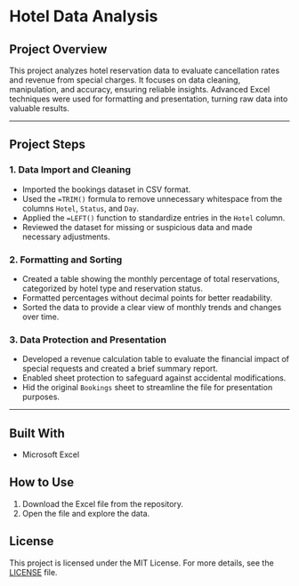 # Hotel Data Analysis

## Project Overview

This project analyzes hotel reservation data to evaluate cancellation rates and revenue from special charges. It focuses on data cleaning, manipulation, and accuracy, ensuring reliable insights. Advanced Excel techniques were used for formatting and presentation, turning raw data into valuable results.

---

## Project Steps

### 1. Data Import and Cleaning
- Imported the bookings dataset in CSV format.
- Used the `=TRIM()` formula to remove unnecessary whitespace from the columns `Hotel`, `Status`, and `Day`.
- Applied the `=LEFT()` function to standardize entries in the `Hotel` column.
- Reviewed the dataset for missing or suspicious data and made necessary adjustments.

### 2. Formatting and Sorting
- Created a table showing the monthly percentage of total reservations, categorized by hotel type and reservation status.
- Formatted percentages without decimal points for better readability.
- Sorted the data to provide a clear view of monthly trends and changes over time.

### 3. Data Protection and Presentation
- Developed a revenue calculation table to evaluate the financial impact of special requests and created a brief summary report.
- Enabled sheet protection to safeguard against accidental modifications.
- Hid the original `Bookings` sheet to streamline the file for presentation purposes.

---

## Built With
- Microsoft Excel

## How to Use
1. Download the Excel file from the repository.
2. Open the file and explore the data.

## License
This project is licensed under the MIT License. For more details, see the [LICENSE](LICENSE) file.
